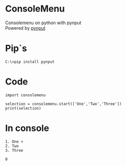 # ConsoleMenu
Consolemenu on python with pynput    
Powered by [pynput](https://pypi.org/project/pynput/)
# Pip`s
```
C:\>pip install pynput
```
# Code
```
import consolemenu

selection = consolemenu.start(['One','Two','Three'])
print(selection)

```
# In console
```
1. One <
2. Two
3. Three

0
```
